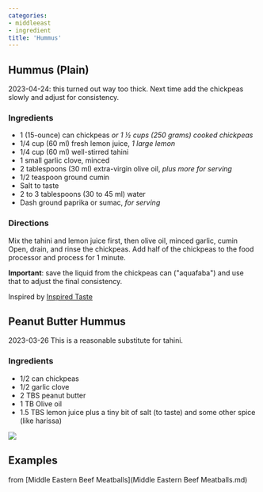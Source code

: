 ```yaml
---
categories:
- middleeast
- ingredient
title: 'Hummus'
---
```


## Hummus (Plain)

2023-04-24: this turned out way too thick. Next time add the chickpeas slowly and adjust for consistency.

### Ingredients

- 1 (15-ounce) can chickpeas  *or 1 ½ cups (250 grams) cooked chickpeas*
- 1/4 cup (60 ml) fresh lemon juice,  *1 large lemon*
- 1/4 cup (60 ml) well-stirred tahini 
- 1 small garlic clove, minced
- 2 tablespoons (30 ml) extra-virgin olive oil,  *plus more for serving*
- 1/2 teaspoon ground cumin
- Salt to taste
- 2 to 3 tablespoons (30 to 45 ml) water
- Dash ground paprika or sumac,  *for serving*

### Directions

Mix the tahini and lemon juice first, then olive oil, minced garlic, cumin
Open, drain, and rinse the chickpeas. Add half of the chickpeas to the food processor and process for 1 minute.

**Important**: save the liquid from the chickpeas can ("aquafaba") and use that to adjust the final consistency.

Inspired by [Inspired Taste](https://www.inspiredtaste.net/15938/easy-and-smooth-hummus-recipe/)


## Peanut Butter Hummus

2023-03-26
This is a reasonable substitute for tahini.

### Ingredients
- 1/2 can chickpeas
- 1/2 garlic clove
- 2 TBS peanut butter
- 1 TB Olive oil
- 1.5 TBS lemon juice
    plus a tiny bit of salt (to taste) and some other spice (like harissa)

![](https://sat02pap004files.storage.live.com/y4m1f12unVoBW9skvyYi4aiOfjgJq0k4G9MHha7n_xD1jRnjzGEdPv1RGQyXoDPvNPC4NS34UxELvoG3dLrlR5T8xdBv0gq91VESr7lVfkNB92vZdssC0gU0k_qj0PePFYLZT577AMuB-gWVYcocOGnAekDlINFR1op0xDUxph-7gIPNLegs2a38zVVe0Z3fKSf?width=660&height=495&cropmode=none?no.jpg)


## Examples

from [Middle Eastern Beef Meatballs](Middle Eastern Beef Meatballs.md)